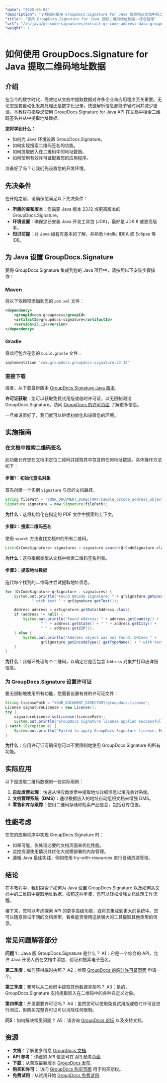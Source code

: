 ```yaml
---
"date": "2025-05-08"
"description": "了解如何使用 GroupDocs.Signature for Java 高效地从文档中的二维码中提取地址数据。按照我们的分步指南，增强您的文档处理工作流程。"
"title": "使用 GroupDocs.Signature for Java 提取二维码地址数据——综合指南"
"url": "/zh/java/qr-code-signatures/extract-qr-code-address-data-groupdocs-signature-java/"
"weight": 1
---
```


# 如何使用 GroupDocs.Signature for Java 提取二维码地址数据

## 介绍

在当今的数字时代，高效地从文档中提取数据对许多企业和应用程序至关重要。无论您是要自动化发票处理还是数字化记录，快速解析信息都能节省时间并减少错误。本教程将指导您使用 GroupDocs.Signature for Java API 在文档中搜索二维码签名并从中提取地址数据。

**您将学到什么：**
- 如何为 Java 环境设置 GroupDocs.Signature。
- 如何实现搜索二维码签名的功能。
- 如何提取嵌入在二维码中的地址数据。
- 如何使用有效许可证配置您的应用程序。

准备好了吗？让我们先设置您的开发环境。

## 先决条件

在开始之前，请确保您满足以下先决条件：

- **所需的库和版本**：您需要 Java 版本 23.12 或更高版本的 GroupDocs.Signature。
- **环境设置**：确保您已安装 Java 开发工具包 (JDK)，最好是 JDK 8 或更高版本。
- **知识前提**：对 Java 编程有基本的了解，并熟悉 IntelliJ IDEA 或 Eclipse 等 IDE。

## 为 Java 设置 GroupDocs.Signature

要将 GroupDocs.Signature 集成到您的 Java 项目中，请按照以下安装步骤操作：

### Maven

将以下依赖项添加到您的 `pom.xml` 文件：

```xml
<dependency>
    <groupId>com.groupdocs</groupId>
    <artifactId>groupdocs-signature</artifactId>
    <version>23.12</version>
</dependency>
```

### Gradle

将此行包含在您的 `build.gradle` 文件：

```gradle
implementation 'com.groupdocs:groupdocs-signature:23.12'
```

### 直接下载

或者，从下载最新版本 [GroupDocs.Signature Java 版本](https://releases。groupdocs.com/signature/java/).

**许可证获取**：您可以获取免费试用版或临时许可证，以无限制测试 GroupDocs.Signature。访问 [GroupDocs 的许可页面](https://purchase.groupdocs.com/buy) 了解更多信息。

一旦库设置好了，我们就可以继续初始化和设置您的环境。

## 实施指南

### 在文档中搜索二维码签名

此功能允许您在文档中定位二维码并提取其中包含的任何地址数据。具体操作方法如下：

#### 步骤1：初始化签名对象

首先创建一个实例 `Signature` 与您的文档路径。

```java
String filePath = "YOUR_DOCUMENT_DIRECTORY/sample_qrcode_address_object.pdf";
Signature signature = new Signature(filePath);
```

**为什么**：这将初始化在指定的 PDF 文件中搜索的上下文。

#### 步骤2：搜索二维码签名

使用 `search` 方法查找文档中的所有二维码。

```java
List<QrCodeSignature> signatures = signature.search(QrCodeSignature.class, SignatureType.QrCode);
```

**为什么**：这将根据类型从文档中检索二维码签名列表。

#### 步骤3：提取地址数据

迭代每个找到的二维码并尝试提取地址信息。

```java
for (QrCodeSignature qrSignature : signatures) {
    System.out.println("Found QRCode signature: " + qrSignature.getEncodeType().getTypeName() +
            " with text " + qrSignature.getText());

    Address address = qrSignature.getData(Address.class);
    if (address != null) {
        System.out.println("Found Address: " + address.getCountry() +
                " " + address.getState() + " " + address.getCity() +
                " " + address.getZIP());
    } else {
        System.out.println("Address object was not found. QRCode " +
                qrSignature.getEncodeType().getTypeName() + " with text " + qrSignature.getText());
    }
}
```

**为什么**：此循环处理每个二维码，以确定它是否包含 `Address` 对象并打印出详细信息。

### 为 GroupDocs.Signature 设置许可证

要无限制地使用所有功能，您需要设置有效的许可证文件：

```java
String licensePath = "YOUR_DOCUMENT_DIRECTORY/groupdocs.license";
License signatureLicense = new License();
try {
    signatureLicense.setLicense(licensePath);
    System.out.println("GroupDocs Signature license applied successfully.");
} catch (Exception e) {
    System.out.println("Failed to apply GroupDocs Signature license. Ensure the license file is valid and accessible.");
}
```

**为什么**：应用许可证可确保您可以不受限制地使用 GroupDocs.Signature 的所有功能。

## 实际应用

以下是提取二维码数据的一些实际用例：

1. **自动发票处理**：快速从供应商发票中提取地址详细信息以填充会计系统。
2. **文档管理系统（DMS）**：通过根据嵌入的地址自动组织文档来增强 DMS。
3. **零售和库存跟踪**：使用二维码存储和检索产品信息，包括仓库位置。

## 性能考虑

在您的应用程序中实现 GroupDocs.Signature 时：

- 如果可能，仅处理必要的文档页面来优化性能。
- 监控资源使用情况并优化大规模部署的内存管理。
- 遵循 Java 最佳实践，例如使用 try-with-resources 进行自动资源管理。

## 结论

在本教程中，我们探索了如何为 Java 设置 GroupDocs.Signature 以及如何从文档中的二维码中提取地址数据。按照这些步骤，您可以轻松增强文档处理工作流程。

接下来，您可以考虑探索 API 的更多高级功能，或将其集成到更大的系统中。您可以随意尝试不同的文档类型，看看能否使用这款强大的工具提取其他类型的信息。

## 常见问题解答部分

**问题 1**：Java 版 GroupDocs.Signature 是什么？ 
A1：它是一个综合的 API，允许 Java 开发人员在文档中添加、验证和搜索电子签名。

**第二季度**：如何获得临时执照？
A2：参观 [GroupDocs 的临时许可证页面](https://purchase.groupdocs.com/temporary-license/) 申请一个。

**第三季度**：我可以从二维码中提取其他数据类型吗？
A3：是的，GroupDocs.Signature 支持提取嵌入在二维码中的各种自定义对象。

**第四季度**：开发需要许可证吗？
A4：虽然您可以使用免费试用版或临时许可证进行测试，但购买完整许可证可以消除任何限制。

**问5**：如何解决常见问题？
A5：请咨询 [GroupDocs 论坛](https://forum.groupdocs.com/c/signature/) 以及支持文档。

## 资源

- **文档**：了解更多信息 [GroupDocs 文档](https://docs。groupdocs.com/signature/java/).
- **API 参考**：详细的 API 信息可在 [API 参考页面](https://reference。groupdocs.com/signature/java/).
- **下载**：从获取最新版本 [GroupDocs 发布](https://releases。groupdocs.com/signature/java/).
- **购买和许可**： 访问 [GroupDocs 购买页面](https://purchase.groupdocs.com/buy) 用于购买期权。
- **免费试用**：从试用开始 [GroupDocs 免费试用](https://releases。groupdocs.com/signature/java/).